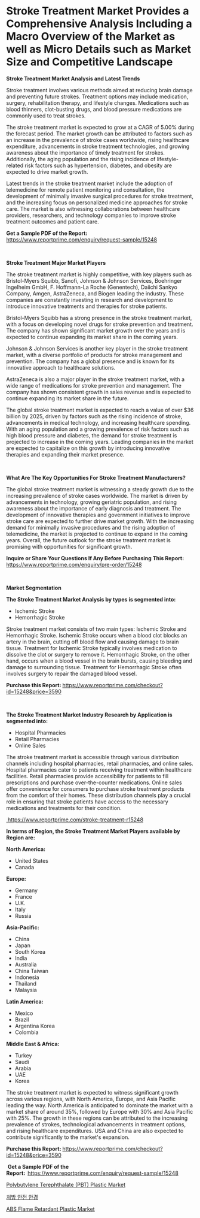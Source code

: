 <p><h1>Stroke Treatment Market Provides a Comprehensive Analysis Including a Macro Overview of the Market as well as Micro Details such as Market Size and Competitive Landscape</h1></p><p><strong>Stroke Treatment Market Analysis and Latest Trends</strong></p>
<p><p>Stroke treatment involves various methods aimed at reducing brain damage and preventing future strokes. Treatment options may include medication, surgery, rehabilitation therapy, and lifestyle changes. Medications such as blood thinners, clot-busting drugs, and blood pressure medications are commonly used to treat strokes.</p><p>The stroke treatment market is expected to grow at a CAGR of 5.00% during the forecast period. The market growth can be attributed to factors such as an increase in the prevalence of stroke cases worldwide, rising healthcare expenditure, advancements in stroke treatment technologies, and growing awareness about the importance of timely treatment for strokes. Additionally, the aging population and the rising incidence of lifestyle-related risk factors such as hypertension, diabetes, and obesity are expected to drive market growth.</p><p>Latest trends in the stroke treatment market include the adoption of telemedicine for remote patient monitoring and consultation, the development of minimally invasive surgical procedures for stroke treatment, and the increasing focus on personalized medicine approaches for stroke care. The market is also witnessing collaborations between healthcare providers, researchers, and technology companies to improve stroke treatment outcomes and patient care.</p></p>
<p><strong>Get a Sample PDF of the Report:&nbsp;</strong> <a href="https://www.reportprime.com/enquiry/request-sample/15248">https://www.reportprime.com/enquiry/request-sample/15248</a></p>
<p>&nbsp;</p>
<p><strong>Stroke Treatment Major Market Players</strong></p>
<p><p>The stroke treatment market is highly competitive, with key players such as Bristol-Myers Squibb, Sanofi, Johnson & Johnson Services, Boehringer Ingelheim GmbH, F. Hoffmann-La Roche (Genentech), Daiichi Sankyo Company, Amgen, AstraZeneca, and Biogen leading the industry. These companies are constantly investing in research and development to introduce innovative treatments and therapies for stroke patients.</p><p>Bristol-Myers Squibb has a strong presence in the stroke treatment market, with a focus on developing novel drugs for stroke prevention and treatment. The company has shown significant market growth over the years and is expected to continue expanding its market share in the coming years.</p><p>Johnson & Johnson Services is another key player in the stroke treatment market, with a diverse portfolio of products for stroke management and prevention. The company has a global presence and is known for its innovative approach to healthcare solutions.</p><p>AstraZeneca is also a major player in the stroke treatment market, with a wide range of medications for stroke prevention and management. The company has shown consistent growth in sales revenue and is expected to continue expanding its market share in the future.</p><p>The global stroke treatment market is expected to reach a value of over $36 billion by 2025, driven by factors such as the rising incidence of stroke, advancements in medical technology, and increasing healthcare spending. With an aging population and a growing prevalence of risk factors such as high blood pressure and diabetes, the demand for stroke treatment is projected to increase in the coming years. Leading companies in the market are expected to capitalize on this growth by introducing innovative therapies and expanding their market presence.</p></p>
<p>&nbsp;</p>
<p><strong>What Are The Key Opportunities For Stroke Treatment Manufacturers?</strong></p>
<p><p>The global stroke treatment market is witnessing a steady growth due to the increasing prevalence of stroke cases worldwide. The market is driven by advancements in technology, growing geriatric population, and rising awareness about the importance of early diagnosis and treatment. The development of innovative therapies and government initiatives to improve stroke care are expected to further drive market growth. With the increasing demand for minimally invasive procedures and the rising adoption of telemedicine, the market is projected to continue to expand in the coming years. Overall, the future outlook for the stroke treatment market is promising with opportunities for significant growth.</p></p>
<p><strong>Inquire or Share Your Questions If Any Before Purchasing This Report:</strong> <a href="https://www.reportprime.com/enquiry/pre-order/15248">https://www.reportprime.com/enquiry/pre-order/15248</a></p>
<p>&nbsp;</p>
<p><strong>Market Segmentation</strong></p>
<p><strong>The Stroke Treatment Market Analysis by types is segmented into:</strong></p>
<p><ul><li>Ischemic Stroke</li><li>Hemorrhagic Stroke</li></ul></p>
<p><p>Stroke treatment market consists of two main types: Ischemic Stroke and Hemorrhagic Stroke. Ischemic Stroke occurs when a blood clot blocks an artery in the brain, cutting off blood flow and causing damage to brain tissue. Treatment for Ischemic Stroke typically involves medication to dissolve the clot or surgery to remove it. Hemorrhagic Stroke, on the other hand, occurs when a blood vessel in the brain bursts, causing bleeding and damage to surrounding tissue. Treatment for Hemorrhagic Stroke often involves surgery to repair the damaged blood vessel.</p></p>
<p><strong>Purchase this Report:&nbsp;</strong><a href="https://www.reportprime.com/checkout?id=15248&price=3590">https://www.reportprime.com/checkout?id=15248&price=3590</a></p>
<p>&nbsp;</p>
<p><strong>The Stroke Treatment Market Industry Research by Application is segmented into:</strong></p>
<p><ul><li>Hospital Pharmacies</li><li>Retail Pharmacies</li><li>Online Sales</li></ul></p>
<p><p>The stroke treatment market is accessible through various distribution channels including hospital pharmacies, retail pharmacies, and online sales. Hospital pharmacies cater to patients receiving treatment within healthcare facilities. Retail pharmacies provide accessibility for patients to fill prescriptions and purchase over-the-counter medications. Online sales offer convenience for consumers to purchase stroke treatment products from the comfort of their homes. These distribution channels play a crucial role in ensuring that stroke patients have access to the necessary medications and treatments for their condition.</p></p>
<p><a href="https://www.reportprime.com/stroke-treatment-r15248">&nbsp;https://www.reportprime.com/stroke-treatment-r15248</a></p>
<p><strong>In terms of Region, the Stroke Treatment Market Players available by Region are:</strong></p>
<p>
    <p> <strong> North America: </strong>
        <ul>
            <li>United States</li>
            <li>Canada</li>
        </ul>
        </p> 
    <p> <strong> Europe: </strong>
        <ul>
            <li>Germany</li>
            <li>France</li>
            <li>U.K.</li>
            <li>Italy</li>
            <li>Russia</li>
        </ul>
        </p> 
    <p> <strong> Asia-Pacific: </strong>
        <ul>
            <li>China</li>
            <li>Japan</li>
            <li>South Korea</li>
            <li>India</li>
            <li>Australia</li>
            <li>China Taiwan</li>
            <li>Indonesia</li>
            <li>Thailand</li>
            <li>Malaysia</li>
        </ul>
        </p> 
    <p> <strong> Latin America: </strong>
        <ul>
            <li>Mexico</li>
            <li>Brazil</li>
            <li>Argentina Korea</li>
            <li>Colombia</li>
        </ul>
        </p> 
    <p> <strong> Middle East & Africa: </strong>
        <ul>
            <li>Turkey</li>
            <li>Saudi</li>
            <li>Arabia</li>
            <li>UAE</li>
            <li>Korea</li>
        </ul>
    </p>
    </p>
<p><p>The stroke treatment market is expected to witness significant growth across various regions, with North America, Europe, and Asia Pacific leading the way. North America is anticipated to dominate the market with a market share of around 35%, followed by Europe with 30% and Asia Pacific with 25%. The growth in these regions can be attributed to the increasing prevalence of strokes, technological advancements in treatment options, and rising healthcare expenditures. USA and China are also expected to contribute significantly to the market's expansion.</p></p>
<p><strong>Purchase this Report: </strong><a href="https://www.reportprime.com/checkout?id=15248&price=3590">https://www.reportprime.com/checkout?id=15248&price=3590</a></p>
<p>&nbsp;<strong>Get a Sample PDF of the Report:&nbsp;&nbsp;</strong><a href="https://www.reportprime.com/enquiry/request-sample/15248">https://www.reportprime.com/enquiry/request-sample/15248</a></p>
<p><strong></strong></p>
<p><p><a href="https://www.linkedin.com/pulse/decoding-polybutylene-terephthalate-pbt-plastic-market-deep-dive-gpilf?trackingId=KoDTvh6o2K7WkkeRaoFGTA%3D%3D">Polybutylene Terephthalate (PBT) Plastic Market</a></p><p><a href="https://medium.com/@dessierohan2023/%EC%B2%98%EB%B0%A9-%EC%95%88%EC%A0%84-%EC%95%88%EA%B2%BD-%EC%8B%9C%EC%9E%A5-%EC%84%B1%EA%B3%B5%EC%A0%81%EC%9D%B8-%EB%B9%84%EC%A6%88%EB%8B%88%EC%8A%A4-%EC%A0%84%EB%9E%B5%EC%9D%98-%EC%97%B4%EC%87%A0-2031%EB%85%84%EA%B9%8C%EC%A7%80-%EC%98%88%EC%B8%A1-836f45d2bcfa">처방 안전 안경</a></p><p><a href="https://www.linkedin.com/pulse/abs-flame-retardant-plastic-market-size-reflecting-forecast-ii69e?trackingId=kYTrd9XrAWhY%2Bh%2B9kbgaKA%3D%3D">ABS Flame Retardant Plastic Market</a></p></p>